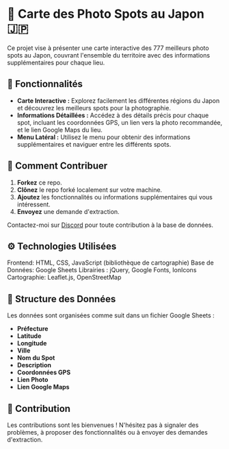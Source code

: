# 📸 Carte des Photo Spots au Japon 🇯🇵

Ce projet vise à présenter une carte interactive des 777 meilleurs photo spots au Japon, couvrant l'ensemble du territoire avec des informations supplémentaires pour chaque lieu.

## 📌 Fonctionnalités

- **Carte Interactive :** Explorez facilement les différentes régions du Japon et découvrez les meilleurs spots pour la photographie.
- **Informations Détaillées :** Accédez à des détails précis pour chaque spot, incluant les coordonnées GPS, un lien vers la photo recommandée, et le lien Google Maps du lieu.
- **Menu Latéral :** Utilisez le menu pour obtenir des informations supplémentaires et naviguer entre les différents spots.

## 🚀 Comment Contribuer

1. **Forkez** ce repo.
2. **Clônez** le repo forké localement sur votre machine.
3. **Ajoutez** les fonctionnalités ou informations supplémentaires qui vous intéressent.
4. **Envoyez** une demande d'extraction.

Contactez-moi sur [Discord](https://discord.com/users/1204087298694582323) pour toute contribution à la base de données.

## ⚙️ Technologies Utilisées
Frontend: HTML, CSS, JavaScript (bibliothèque de cartographie)
Base de Données: Google Sheets
Librairies : jQuery, Google Fonts, IonIcons
Cartographie: Leaflet.js, OpenStreetMap

## 📂 Structure des Données

Les données sont organisées comme suit dans un fichier Google Sheets :

- **Préfecture**
- **Latitude**
- **Longitude**
- **Ville**
- **Nom du Spot**
- **Description**
- **Coordonnées GPS**
- **Lien Photo**
- **Lien Google Maps**

## 🤝 Contribution

Les contributions sont les bienvenues ! N'hésitez pas à signaler des problèmes, à proposer des fonctionnalités ou à envoyer des demandes d'extraction.